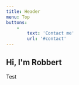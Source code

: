 ```yaml
---
title: Header
menu: Top
buttons:
    -
        text: 'Contact me'
        url: '#contact'
---
```


## Hi, I'm Robbert

Test